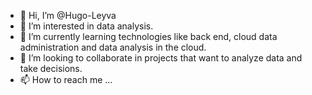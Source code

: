 - 👋 Hi, I’m @Hugo-Leyva
- 👀 I’m interested in data analysis.
- 🌱 I’m currently learning technologies like back end, cloud data administration and data analysis in the cloud.
- 💞️ I’m looking to collaborate in projects that want to analyze data and take decisions.
- 📫 How to reach me ...

<!---
Hugo-Leyva/Hugo-Leyva is a ✨ special ✨ repository because its `README.md` (this file) appears on your GitHub profile.
You can click the Preview link to take a look at your changes.
--->
